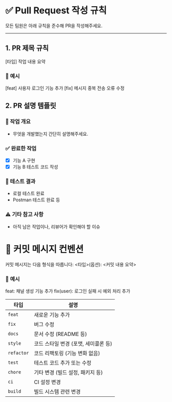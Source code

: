 # ✅ Pull Request 작성 규칙

모든 팀원은 아래 규칙을 준수해 PR을 작성해주세요.

---

## 1. PR 제목 규칙
[타입] 작업 내용 요약

### 📌 예시
[feat] 사용자 로그인 기능 추가
[fix] 메시지 중복 전송 오류 수정

## 2. PR 설명 템플릿

### 📌 작업 개요
- 무엇을 개발했는지 간단히 설명해주세요.

### ✅ 완료한 작업
- [x] 기능 A 구현
- [x] 기능 B 테스트 코드 작성

### 🧪 테스트 결과
- 로컬 테스트 완료
- Postman 테스트 완료 등

### ⚠️ 기타 참고 사항
- 아직 남은 작업이나, 리뷰어가 확인해야 할 이슈

# 📝 커밋 메시지 컨벤션

커밋 메시지는 다음 형식을 따릅니다:
<타입>(옵션): <커밋 내용 요약>

### 📌 예시
feat: 채널 생성 기능 추가
fix(user): 로그인 실패 시 예외 처리 추가


| 타입         | 설명                     |
| ---------- | ---------------------- |
| `feat`     | 새로운 기능 추가              |
| `fix`      | 버그 수정                  |
| `docs`     | 문서 수정 (README 등)       |
| `style`    | 코드 스타일 변경 (포맷, 세미콜론 등) |
| `refactor` | 코드 리팩토링 (기능 변화 없음)     |
| `test`     | 테스트 코드 추가 또는 수정        |
| `chore`    | 기타 변경 (빌드 설정, 패키지 등)   |
| `ci`       | CI 설정 변경               |
| `build`    | 빌드 시스템 관련 변경           |

```md